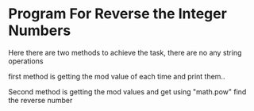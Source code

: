 # Program For Reverse the Integer Numbers
Here there are two methods to achieve the task, there are no any string operations

first method is getting the mod value of each time and print them..

Second method is getting the mod values and get using "math.pow" find the reverse number
 

